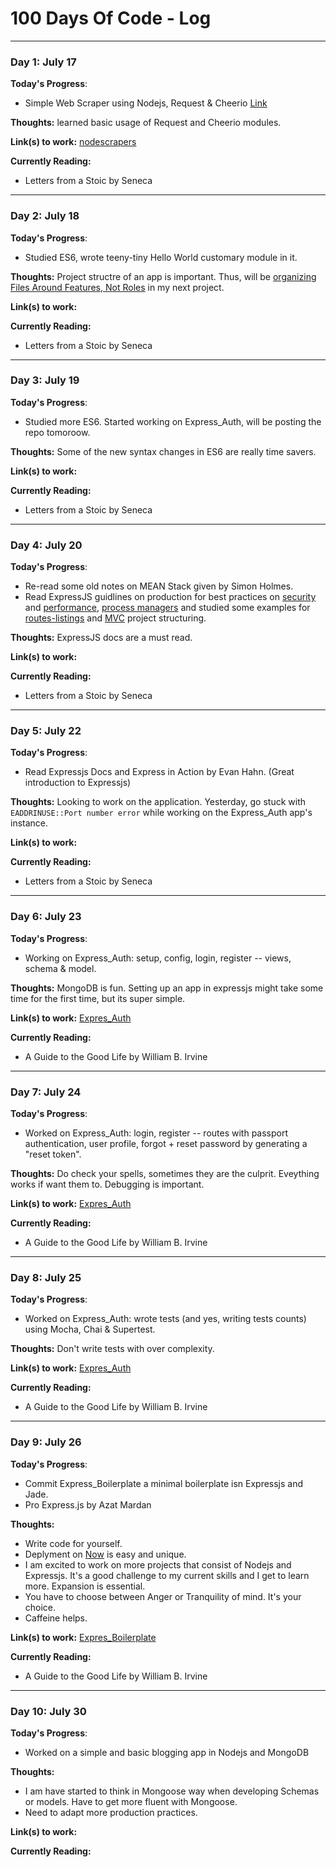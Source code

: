 # 100 Days Of Code - Log
---

### Day 1: July 17 

**Today's Progress**: 
- Simple Web Scraper using Nodejs, Request & Cheerio [Link](https://github.com/amandeepmittal/nodescrapers)

**Thoughts:** learned basic usage of Request and Cheerio modules.

**Link(s) to work:** [nodescrapers](https://github.com/amandeepmittal/nodescrapers)

**Currently Reading:** 
- Letters from a Stoic by Seneca

---

### Day 2: July 18 

**Today's Progress**: 
- Studied ES6, wrote teeny-tiny Hello World customary module in it.

**Thoughts:** Project structre of an app is important. Thus, will be [organizing Files Around Features, Not Roles](https://blog.risingstack.com/node-hero-node-js-project-structure-tutorial/) in my next project.

**Link(s) to work:** 

**Currently Reading:** 
- Letters from a Stoic by Seneca

---

### Day 3: July 19 

**Today's Progress**: 
- Studied more ES6. Started working on Express_Auth, will be posting the repo tomoroow.

**Thoughts:** Some of the new syntax changes in ES6 are really time savers. 

**Link(s) to work:** 

**Currently Reading:** 
- Letters from a Stoic by Seneca

---

### Day 4: July 20 

**Today's Progress**: 
- Re-read some old notes on MEAN Stack given by Simon Holmes. 
- Read ExpressJS guidlines on production for best practices on [security](http://expressjs.com/en/advanced/best-practice-security.html) and [performance](http://expressjs.com/en/advanced/best-practice-performance.html), [process managers](http://expressjs.com/en/advanced/pm.html) and studied some examples for [routes-listings](https://github.com/strongloop/express/blob/4.13.1/examples/route-separation/index.js?_ga=1.134726385.1220450953.1468397555#L32-47) and [MVC](https://github.com/strongloop/express/tree/master/examples/mvc?_ga=1.134726385.1220450953.1468397555) project structuring. 

**Thoughts:** ExpressJS docs are a must read.

**Link(s) to work:** 

**Currently Reading:** 
- Letters from a Stoic by Seneca

---

### Day 5: July 22 

**Today's Progress**: 
- Read Expressjs Docs and Express in Action by Evan Hahn. (Great introduction to Expressjs)

**Thoughts:** Looking to work on the application. Yesterday, go stuck with `EADDRINUSE::Port number error` while working on the Express_Auth app's instance.

**Link(s) to work:** 

**Currently Reading:** 
- Letters from a Stoic by Seneca

---

### Day 6: July 23 

**Today's Progress**: 
- Working on Express_Auth: setup, config, login, register -- views, schema & model.

**Thoughts:** MongoDB is fun. Setting up an app in expressjs might take some time for the first time, but its super simple.

**Link(s) to work:** [Expres_Auth](https://github.com/amandeepmittal/express_auth)

**Currently Reading:** 
- A Guide to the Good Life by William B. Irvine

---

### Day 7: July 24 

**Today's Progress**: 
- Worked on Express_Auth: login, register -- routes with passport authentication, user profile, forgot + reset password by generating a "reset token".

**Thoughts:** Do check your spells, sometimes they are the culprit. Eveything works if want them to. Debugging is important.

**Link(s) to work:** [Expres_Auth](https://github.com/amandeepmittal/express_auth)

**Currently Reading:** 
- A Guide to the Good Life by William B. Irvine

---
### Day 8: July 25 

**Today's Progress**: 
- Worked on Express_Auth: wrote tests (and yes, writing tests counts) using Mocha, Chai & Supertest.

**Thoughts:** Don't write tests with over complexity.

**Link(s) to work:** [Expres_Auth](https://github.com/amandeepmittal/express_auth)

**Currently Reading:** 
- A Guide to the Good Life by William B. Irvine

---
### Day 9: July 26 

**Today's Progress**: 
- Commit Express_Boilerplate a minimal boilerplate isn Expressjs and Jade.
- Pro Express.js by Azat Mardan

**Thoughts:** 
- Write code for yourself.
- Deplyment on [Now](https://zeit.co/now) is easy and unique.
- I am excited to work on more projects that consist of Nodejs and Expressjs. It's a good challenge to my current skills and I get to learn more. Expansion is essential.
- You have to choose between Anger or Tranquility of mind. It's your choice.
- Caffeine helps.

**Link(s) to work:** [Expres_Boilerplate](https://github.com/amandeepmittal/express_boilerplate)

**Currently Reading:** 
- A Guide to the Good Life by William B. Irvine

---
### Day 10: July 30

**Today's Progress**: 
- Worked on a simple and basic blogging app in Nodejs and MongoDB

**Thoughts:** 
- I am have started to think in Mongoose way when developing Schemas or models. Have to get more fluent with Mongoose.
- Need to adapt more production practices.

**Link(s) to work:**

**Currently Reading:** 

